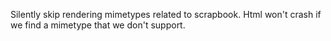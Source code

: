 Silently skip rendering mimetypes related to scrapbook.
Html won't crash if we find a mimetype that we don't support.
